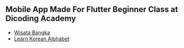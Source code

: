 ## Mobile App Made For Flutter Beginner Class at Dicoding Academy
- [Wisata Bangka](https://github.com/sabynn/dicoding-flutter-beginner-class/dicoding_wisata_bangka)
- [Learn Korean Alphabet](https://github.com/sabynn/dicoding-flutter-beginner-class/)
